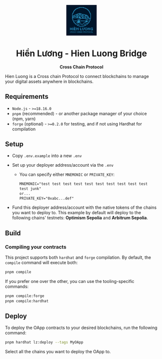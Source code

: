 <div align="center">
  <a href="https://github.com/Peace-Foundation">
    <img alt="LayerZero" style="width: 20%" src="/assets/images/hien_luong_bridge_with_text_logo.png"/>
  </a>

  <h1>Hiền Lương - Hien Luong Bridge</h1>

  <p>
    <strong>Cross Chain Protocol</strong>
  </p>

  <!-- <p>
    <a href="https://docs.layerzero.network/v2"><img alt="Tutorials" src="https://img.shields.io/badge/docs-tutorials-blueviolet" /></a>
  </p> -->
</div>

Hien Luong is a Cross chain Protocol to connect blockchains to manage your digital assets anywhere in blockchains.

## Requirements

- `Node.js` - `>=18.16.0`
- `pnpm` (recommended) - or another package manager of your choice (npm, yarn)
- `forge` (optional) - `>=0.2.0` for testing, and if not using Hardhat for compilation

## Setup

- Copy `.env.example` into a new `.env`
- Set up your deployer address/account via the `.env`
  - You can specify either `MNEMONIC` or `PRIVATE_KEY`:

    ```
    MNEMONIC="test test test test test test test test test test test junk"
    or...
    PRIVATE_KEY="0xabc...def"
    ```

- Fund this deployer address/account with the native tokens of the chains you want to deploy to. This example by default will deploy to the following chains' testnets: **Optimism Sepolia** and **Arbitrum Sepolia**.

## Build

### Compiling your contracts

This project supports both `hardhat` and `forge` compilation. By default, the `compile` command will execute both:

```bash
pnpm compile
```

If you prefer one over the other, you can use the tooling-specific commands:

```bash
pnpm compile:forge
pnpm compile:hardhat
```

## Deploy

To deploy the OApp contracts to your desired blockchains, run the following command:

```bash
pnpm hardhat lz:deploy --tags MyOApp
```

Select all the chains you want to deploy the OApp to.
